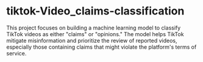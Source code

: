 # tiktok-Video_claims-classification
This project focuses on building a machine learning model to classify TikTok videos as either "claims" or "opinions." The model helps TikTok mitigate misinformation and prioritize the review of reported videos, especially those containing claims that might violate the platform's terms of service.
